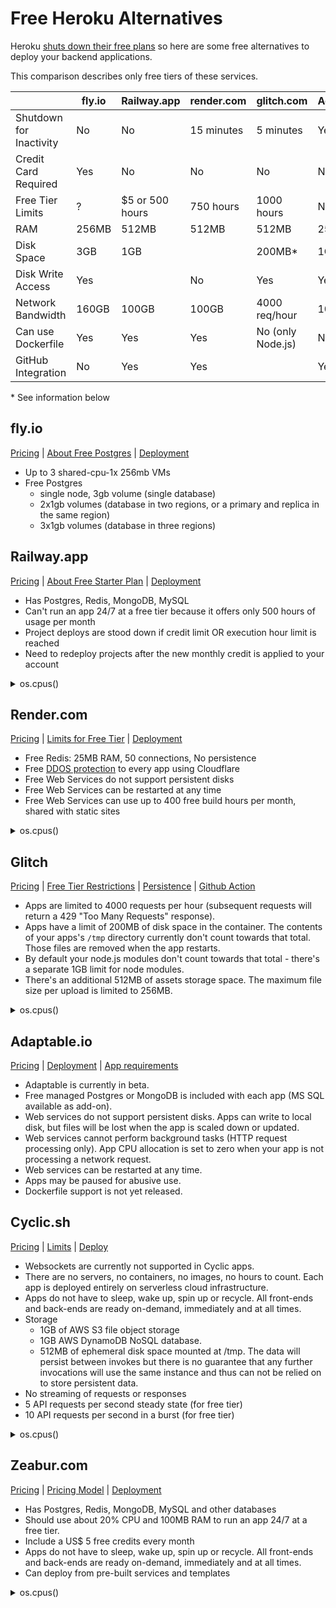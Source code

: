 # Free Heroku Alternatives

Heroku [shuts down their free plans](https://twitter.com/heroku/status/1562817050565054469) so here are some free alternatives to deploy your backend applications.

This comparison describes only free tiers of these services.

|                         | fly.io        | Railway.app     | render.com    | glitch.com        | Adaptable.io | Cyclic.sh    | Zeabur.com   |
| ----------------------- | ------------- | --------------- | ------------- | ----------------- | ------------ | ------------ | ------------ |
| Shutdown for Inactivity | No            | No              | 15 minutes    | 5 minutes         | Yes*         | No           | No           |
| Credit Card Required    | Yes           | No              | No            | No                | No           | No           | No           |
| Free Tier Limits        | ?             | $5 or 500 hours | 750 hours     | 1000 hours        | None*        | 100,000 req? | $5           |
| RAM                     | 256MB         | 512MB           | 512MB         | 512MB             | 256MB        | 1GB          | 512MB        |
| Disk Space              | 3GB           | 1GB             |               | 200MB*            | 1GB          | 512MB*       | 1GB          |
| Disk Write Access       | Yes           |                 | No            | Yes               | Yes*         | Yes*         | Yes          |
| Network Bandwidth       | 160GB         | 100GB           | 100GB         | 4000 req/hour     | 100GB        |              |              |
| Can use Dockerfile      | Yes           | Yes             | Yes           | No (only Node.js) | No*          | No           | Yes          |
| GitHub Integration      | No            | Yes             | Yes           |                   | Yes          | Yes          | Yes          |

\* See information below

## fly.io

[Pricing](https://fly.io/docs/about/pricing/) | [About Free Postgres](https://fly.io/docs/reference/postgres/#about-free-postgres-on-fly) | [Deployment](https://fly.io/docs/app-guides/continuous-deployment-with-github-actions/#speed-run-your-way-to-continuous-deployment)

* Up to 3 shared-cpu-1x 256mb VMs
* Free Postgres
  * single node, 3gb volume (single database)
  * 2x1gb volumes (database in two regions, or a primary and replica in the same region)
  * 3x1gb volumes (database in three regions)

## Railway.app

[Pricing](https://railway.app/pricing) | [About Free Starter Plan](https://docs.railway.app/reference/plans#starter-plan) | [Deployment](https://docs.railway.app/deploy/deployments)

* Has Postgres, Redis, MongoDB, MySQL
* Can't run an app 24/7 at a free tier because it offers only 500 hours of usage per month
* Project deploys are stood down if credit limit OR execution hour limit is reached
* Need to redeploy projects after the new monthly credit is applied to your account

<details>
  <summary>os.cpus()</summary>

```json
[
  {"model":"Intel(R) Xeon(R) CPU @ 2.20GHz","speed":2199,"times":{"user":429977550,"nice":4877620,"sys":100221000,"idle":2236262230,"irq":0}},
  {"model":"Intel(R) Xeon(R) CPU @ 2.20GHz","speed":2199,"times":{"user":530307840,"nice":6992540,"sys":104119280,"idle":2159677140,"irq":0}},
  {"model":"Intel(R) Xeon(R) CPU @ 2.20GHz","speed":2199,"times":{"user":531292710,"nice":6954080,"sys":104655000,"idle":2165640630,"irq":0}},
  {"model":"Intel(R) Xeon(R) CPU @ 2.20GHz","speed":2199,"times":{"user":547151450,"nice":7143210,"sys":105376640,"idle":2151592570,"irq":0}},
  {"model":"Intel(R) Xeon(R) CPU @ 2.20GHz","speed":2199,"times":{"user":552904880,"nice":7234820,"sys":105625660,"idle":2147697520,"irq":0}},
  {"model":"Intel(R) Xeon(R) CPU @ 2.20GHz","speed":2199,"times":{"user":572768080,"nice":7805300,"sys":101886850,"idle":1998757280,"irq":0}},
  {"model":"Intel(R) Xeon(R) CPU @ 2.20GHz","speed":2199,"times":{"user":560505030,"nice":6684900,"sys":107260890,"idle":2134275420,"irq":0}},
  {"model":"Intel(R) Xeon(R) CPU @ 2.20GHz","speed":2199,"times":{"user":573149420,"nice":6695010,"sys":107365710,"idle":2128629600,"irq":0}},
  {"model":"Intel(R) Xeon(R) CPU @ 2.20GHz","speed":2199,"times":{"user":566875240,"nice":6857330,"sys":107589550,"idle":2135357390,"irq":0}},
  {"model":"Intel(R) Xeon(R) CPU @ 2.20GHz","speed":2199,"times":{"user":569532820,"nice":6849130,"sys":107298700,"idle":2134912670,"irq":0}},
  {"model":"Intel(R) Xeon(R) CPU @ 2.20GHz","speed":2199,"times":{"user":569806580,"nice":6872870,"sys":107199790,"idle":2134851970,"irq":0}},
  {"model":"Intel(R) Xeon(R) CPU @ 2.20GHz","speed":2199,"times":{"user":574875360,"nice":4793910,"sys":107062680,"idle":2129160960,"irq":0}},
  {"model":"Intel(R) Xeon(R) CPU @ 2.20GHz","speed":2199,"times":{"user":570777860,"nice":4896690,"sys":106414590,"idle":2139333750,"irq":0}},
  {"model":"Intel(R) Xeon(R) CPU @ 2.20GHz","speed":2199,"times":{"user":570867560,"nice":4870710,"sys":107309590,"idle":2135238060,"irq":0}},
  {"model":"Intel(R) Xeon(R) CPU @ 2.20GHz","speed":2199,"times":{"user":582392240,"nice":4899970,"sys":108861520,"idle":2120797550,"irq":0}},
  {"model":"Intel(R) Xeon(R) CPU @ 2.20GHz","speed":2199,"times":{"user":578386010,"nice":4940840,"sys":108575000,"idle":2125157350,"irq":0}},
  {"model":"Intel(R) Xeon(R) CPU @ 2.20GHz","speed":2199,"times":{"user":520093030,"nice":5064300,"sys":105708810,"idle":2185946050,"irq":0}},
  {"model":"Intel(R) Xeon(R) CPU @ 2.20GHz","speed":2199,"times":{"user":443641460,"nice":5138010,"sys":102879030,"idle":2266763470,"irq":0}},
  {"model":"Intel(R) Xeon(R) CPU @ 2.20GHz","speed":2199,"times":{"user":440584160,"nice":5153180,"sys":101942580,"idle":2271730290,"irq":0}},
  {"model":"Intel(R) Xeon(R) CPU @ 2.20GHz","speed":2199,"times":{"user":427817060,"nice":5236540,"sys":101030220,"idle":2285973890,"irq":0}},
  {"model":"Intel(R) Xeon(R) CPU @ 2.20GHz","speed":2199,"times":{"user":424426660,"nice":4804650,"sys":100285420,"idle":2285252450,"irq":0}},
  {"model":"Intel(R) Xeon(R) CPU @ 2.20GHz","speed":2199,"times":{"user":421252000,"nice":5071310,"sys":99151740,"idle":2296282390,"irq":0}},
  {"model":"Intel(R) Xeon(R) CPU @ 2.20GHz","speed":2199,"times":{"user":415649930,"nice":4844940,"sys":100851290,"idle":2293205670,"irq":0}},
  {"model":"Intel(R) Xeon(R) CPU @ 2.20GHz","speed":2199,"times":{"user":414107010,"nice":4704680,"sys":100748620,"idle":2296303770,"irq":0}},
  {"model":"Intel(R) Xeon(R) CPU @ 2.20GHz","speed":2199,"times":{"user":418074100,"nice":4743990,"sys":101072840,"idle":2294456620,"irq":0}},
  {"model":"Intel(R) Xeon(R) CPU @ 2.20GHz","speed":2199,"times":{"user":412244320,"nice":4795740,"sys":100025830,"idle":2300035030,"irq":0}},
  {"model":"Intel(R) Xeon(R) CPU @ 2.20GHz","speed":2199,"times":{"user":407350930,"nice":4870930,"sys":100091520,"idle":2306181050,"irq":0}},
  {"model":"Intel(R) Xeon(R) CPU @ 2.20GHz","speed":2199,"times":{"user":405358380,"nice":4845980,"sys":99191980,"idle":2308132560,"irq":0}},
  {"model":"Intel(R) Xeon(R) CPU @ 2.20GHz","speed":2199,"times":{"user":404763220,"nice":5067500,"sys":107482530,"idle":2256940970,"irq":0}},
  {"model":"Intel(R) Xeon(R) CPU @ 2.20GHz","speed":2199,"times":{"user":404258000,"nice":4938940,"sys":103694880,"idle":2282950000,"irq":0}},
  {"model":"Intel(R) Xeon(R) CPU @ 2.20GHz","speed":2199,"times":{"user":400346480,"nice":4855750,"sys":101393630,"idle":2296042160,"irq":0}},
  {"model":"Intel(R) Xeon(R) CPU @ 2.20GHz","speed":2199,"times":{"user":398576090,"nice":4846670,"sys":100361930,"idle":2304048900,"irq":0}}
]
```
</details>

## Render.com

[Pricing](https://render.com/pricing) | [Limits for Free Tier](https://render.com/docs/free#free-web-services) | [Deployment](https://render.com/docs/deploys)

* Free Redis: 25MB RAM, 50 connections, No persistence
* Free [DDOS protection](https://render.com/docs/ddos-protection) to every app using Cloudflare
* Free Web Services do not support persistent disks
* Free Web Services can be restarted at any time
* Free Web Services can use up to 400 free build hours per month, shared with static sites

<details>
  <summary>os.cpus()</summary>

```json
[
  {"model":"AMD EPYC 7571","speed":2542,"times":{"user":174236890,"nice":41690,"sys":94674930,"idle":476275030,"irq":0}},
  {"model":"AMD EPYC 7571","speed":2547,"times":{"user":186440240,"nice":52690,"sys":102817790,"idle":472428170,"irq":0}},
  {"model":"AMD EPYC 7571","speed":2200,"times":{"user":184893690,"nice":59310,"sys":101664400,"idle":471043630,"irq":0}},
  {"model":"AMD EPYC 7571","speed":2200,"times":{"user":185885080,"nice":54210,"sys":102281640,"idle":473727850,"irq":0}},
  {"model":"AMD EPYC 7571","speed":2200,"times":{"user":191267210,"nice":61690,"sys":105612430,"idle":465391730,"irq":0}},
  {"model":"AMD EPYC 7571","speed":2547,"times":{"user":184773470,"nice":61930,"sys":101221800,"idle":472552340,"irq":0}},
  {"model":"AMD EPYC 7571","speed":2200,"times":{"user":186733720,"nice":70410,"sys":102413860,"idle":472580080,"irq":0}},
  {"model":"AMD EPYC 7571","speed":2547,"times":{"user":186168680,"nice":80780,"sys":102599080,"idle":469537790,"irq":0}}
]
```
</details>

## Glitch

[Pricing](https://glitch.com/pricing) | [Free Tier Restrictions](https://help.glitch.com/kb/article/17-technical-restrictions/) | [Persistence](https://help.glitch.com/kb/article/22-do-you-have-built-in-persistence-or-a-database/) | [Github Action](https://github.com/marketplace/actions/glitch-project-sync)

* Apps are limited to 4000 requests per hour (subsequent requests will return a 429 "Too Many Requests" response).
* Apps have a limit of 200MB of disk space in the container. The contents of your apps's `/tmp` directory currently don't count towards that total. Those files are removed when the app restarts.
* By default your node.js modules don't count towards that total - there's a separate 1GB limit for node modules.
* There's an additional 512MB of assets storage space. The maximum file size per upload is limited to 256MB.

<details>
  <summary>os.cpus()</summary>

```json
[
  {"model":"Intel(R) Xeon(R) Platinum 8259CL CPU @ 2.50GHz","speed":2499,"times":{"user":392954400,"nice":760542130,"sys":397252320,"idle":2252573240,"irq":0}},
  {"model":"Intel(R) Xeon(R) Platinum 8259CL CPU @ 2.50GHz","speed":2499,"times":{"user":329321660,"nice":756776420,"sys":456550360,"idle":2255211520,"irq":0}},
  {"model":"Intel(R) Xeon(R) Platinum 8259CL CPU @ 2.50GHz","speed":2499,"times":{"user":382870720,"nice":787021250,"sys":372660160,"idle":2265251340,"irq":0}}
]
```
</details>

## Adaptable.io

[Pricing](https://adaptable.io/pricing) | [Deployment](https://adaptable.io/docs/deploying-your-existing-app) | [App requirements](https://adaptable.io/docs/app-guides/deploy-nodejs-app#containerized-app-requirements)

* Adaptable is currently in beta.
* Free managed Postgres or MongoDB is included with each app (MS SQL available as add-on).
* Web services do not support persistent disks. Apps can write to local disk, but files will be lost when the app is scaled down or updated.
* Web services cannot perform background tasks (HTTP request processing only). App CPU allocation is set to zero when your app is not processing a network request.
* Web services can be restarted at any time.
* Apps may be paused for abusive use.
* Dockerfile support is not yet released.

## Cyclic.sh

[Pricing](https://www.cyclic.sh/pricing) | [Limits](https://docs.cyclic.sh/overview/limits) | [Deploy](https://docs.cyclic.sh/overview/deploy)

* Websockets are currently not supported in Cyclic apps.
* There are no servers, no containers, no images, no hours to count. Each app is deployed entirely on serverless cloud infrastructure.
* Apps do not have to sleep, wake up, spin up or recycle. All front-ends and back-ends are ready on-demand, immediately and at all times.
* Storage
  * 1GB of AWS S3 file object storage
  * 1GB AWS DynamoDB NoSQL database.
  * 512MB of ephemeral disk space mounted at /tmp. The data will persist between invokes but there is no guarantee that any further invocations will use the same instance and thus can not be relied on to store persistent data.
* No streaming of requests or responses
* 5 API requests per second steady state (for free tier)
* 10 API requests per second in a burst (for free tier)

<details>
  <summary>os.cpus()</summary>

```json
[
  {"model":"Intel(R) Xeon(R) Processor @ 2.50GHz","speed":2500,"times":{"user":260,"nice":0,"sys":380,"idle":488800,"irq":0}},
  {"model":"Intel(R) Xeon(R) Processor @ 2.50GHz","speed":2500,"times":{"user":490,"nice":0,"sys":480,"idle":488540,"irq":0}}
]
```
</details>

## Zeabur.com

[Pricing](https://zeabur.com/pricing) | [Pricing Model](https://docs.zeabur.com/billing/pricing) | [Deployment](https://docs.zeabur.com/get-started)

* Has Postgres, Redis, MongoDB, MySQL and other databases
* Should use about 20% CPU and 100MB RAM to run an app 24/7 at a free tier.
* Include a US$ 5 free credits every month
* Apps do not have to sleep, wake up, spin up or recycle. All front-ends and back-ends are ready on-demand, immediately and at all times.
* Can deploy from pre-built services and templates

<details>
  <summary>os.cpus()</summary>

```json
[
  {"model":"AMD EPYC 7B12","speed":2249,"times":{"user":1079889550,"nice":0,"sys":517413340,"idle":1440992040,"irq":0}},
  {"model":"AMD EPYC 7B12","speed":2249,"times":{"user":1098516910,"nice":0,"sys":511087310,"idle":1445546250,"irq":0}},
  {"model":"AMD EPYC 7B12","speed":2249,"times":{"user":1090612360,"nice":0,"sys":512215370,"idle":1480410470,"irq":0}},
  {"model":"AMD EPYC 7B12","speed":2249,"times":{"user":1027847790,"nice":10,"sys":516513570,"idle":1232710880,"irq":0}}
]
```
</details>
